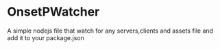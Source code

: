 # OnsetPWatcher
A simple nodejs file that watch for any servers,clients and assets file and add it to your package.json
